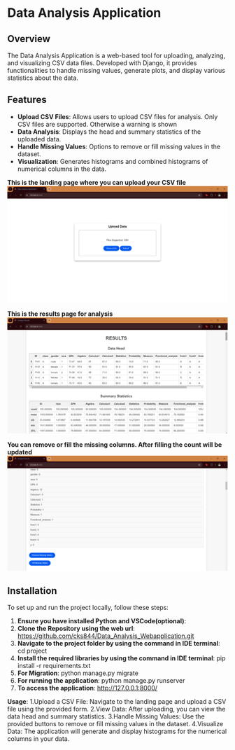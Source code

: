 # Data Analysis Application

## Overview

The Data Analysis Application is a web-based tool for uploading, analyzing, and visualizing CSV data files. Developed with Django, it provides functionalities to handle missing values, generate plots, and display various statistics about the data.

## Features

- **Upload CSV Files**: Allows users to upload CSV files for analysis. Only CSV files are supported. Otherwise a warning is shown
- **Data Analysis**: Displays the head and summary statistics of the uploaded data.
- **Handle Missing Values**: Options to remove or fill missing values in the dataset.  
- **Visualization**: Generates histograms and combined histograms of numerical columns in the data.

**This is the landing page where you can upload your CSV file**
![Application Screenshot](project/images/landing_page.png)

**This is the results page for analysis**
![Application Screenshot](project/images/result1.png)

**You can remove or fill the missing columns. After filling the count will be updated**
![Application Screenshot](project/images/result2.png)

## Installation

To set up and run the project locally, follow these steps:

1. **Ensure you have installed Python and VSCode(optional)**:
2.  **Clone the Repository using the web url**:
   https://github.com/cks844/Data_Analysis_Webapplication.git
3. **Navigate to the project folder by using the command in IDE terminal**:
   cd project
4. **Install the required libraries by using the command in IDE terminal**:
   pip install -r requirements.txt
5. **For Migration**:
   python manage.py migrate
6. **For running the application**:
   python manage.py runserver
7. **To access the application**:
   http://127.0.0.1:8000/

**Usage**:
1.Upload a CSV File: Navigate to the landing page and upload a CSV file using the provided form.
2.View Data: After uploading, you can view the data head and summary statistics.
3.Handle Missing Values: Use the provided buttons to remove or fill missing values in the dataset.
4.Visualize Data: The application will generate and display histograms for the numerical columns in your data.

   
